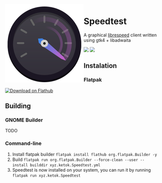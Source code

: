<img src="data/icons/hicolor/scalable/apps/xyz.ketok.Speedtest.svg" align="left"/>

# Speedtest
A graphical [librespeed](https://librespeed.org) client written using gtk4 + libadwaita

<img src="https://gowno.ketok.xyz/screenshots/speedtest/1.png?" width="722">
<img src="https://gowno.ketok.xyz/screenshots/speedtest/2.png?" width="722">

## Instalation
### Flatpak
<a href='https://flathub.org/apps/xyz.ketok.Speedtest'><img width='200' alt='Download on Flathub' src='https://dl.flathub.org/assets/badges/flathub-badge-en.png'/></a>

## Building
### GNOME Builder
TODO

### Command-line
1. Install flatpak builder
`flatpak install flathub org.flatpak.Builder -y`
2. Build
`flatpak run org.flatpak.Builder --force-clean --user --install builddir xyz.ketok.Speedtest.yml`
3. Speedtest is now installed on your system, you can run it by running `flatpak run xyz.ketok.Speedtest`
